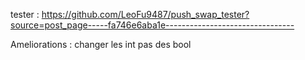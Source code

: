 tester : https://github.com/LeoFu9487/push_swap_tester?source=post_page-----fa746e6aba1e--------------------------------

Ameliorations :
	changer les int pas des bool